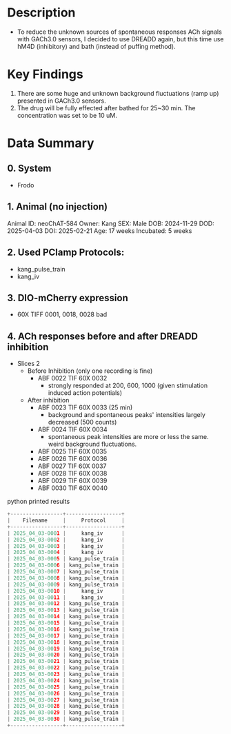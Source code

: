 # Description
- To reduce the unknown sources of spontaneous responses ACh signals with GACh3.0 sensors, I decided to use DREADD again, but this time use hM4D (inhibitory) and bath (instead of puffing method).
# Key Findings
1. There are some huge and unknown background fluctuations (ramp up) presented in GACh3.0 sensors. 
2. The drug will be fully effected after bathed for 25~30 min. The concentration was set to be 10 uM.
# Data Summary

## 0. System
- Frodo

## 1. Animal (no injection)
Animal ID: neoChAT-584
Owner: Kang
SEX: Male
DOB: 2024-11-29
DOD: 2025-04-03
DOI: 2025-02-21
Age: 17 weeks
Incubated: 5 weeks 

## 2. Used PClamp Protocols:
- kang_pulse_train
- kang_iv

## 3. DIO-mCherry expression
- 60X TIFF 0001, 0018, 0028 bad

## 4. ACh responses before and after DREADD inhibition
- Slices 2
	- Before Inhibition (only one recording is fine)
		- ABF 0022 TIF 60X 0032
			- strongly responded at 200, 600, 1000 (given stimulation induced action potentials)
	- After inhibition
		- ABF 0023 TIF 60X 0033 (25 min)
			- background and spontaneous peaks' intensities largely decreased (500 counts)
		- ABF 0024 TIF 60X 0034
			- spontaneous peak intensities are more or less the same. weird background fluctuations.
		- ABF 0025 TIF 60X 0035
		- ABF 0026 TIF 60X 0036
		- ABF 0027 TIF 60X 0037
		- ABF 0028 TIF 60X 0038
		- ABF 0029 TIF 60X 0039
		- ABF 0030 TIF 60X 0040




python printed results
```python
+-----------------+------------------+
|    Filename     |     Protocol     |
+-----------------+------------------+
| 2025_04_03-0001 |     kang_iv      |
| 2025_04_03-0002 |     kang_iv      |
| 2025_04_03-0003 |     kang_iv      |
| 2025_04_03-0004 |     kang_iv      |
| 2025_04_03-0005 | kang_pulse_train |
| 2025_04_03-0006 | kang_pulse_train |
| 2025_04_03-0007 | kang_pulse_train |
| 2025_04_03-0008 | kang_pulse_train |
| 2025_04_03-0009 | kang_pulse_train |
| 2025_04_03-0010 |     kang_iv      |
| 2025_04_03-0011 |     kang_iv      |
| 2025_04_03-0012 | kang_pulse_train |
| 2025_04_03-0013 | kang_pulse_train |
| 2025_04_03-0014 | kang_pulse_train |
| 2025_04_03-0015 | kang_pulse_train |
| 2025_04_03-0016 | kang_pulse_train |
| 2025_04_03-0017 | kang_pulse_train |
| 2025_04_03-0018 | kang_pulse_train |
| 2025_04_03-0019 | kang_pulse_train |
| 2025_04_03-0020 | kang_pulse_train |
| 2025_04_03-0021 | kang_pulse_train |
| 2025_04_03-0022 | kang_pulse_train |
| 2025_04_03-0023 | kang_pulse_train |
| 2025_04_03-0024 | kang_pulse_train |
| 2025_04_03-0025 | kang_pulse_train |
| 2025_04_03-0026 | kang_pulse_train |
| 2025_04_03-0027 | kang_pulse_train |
| 2025_04_03-0028 | kang_pulse_train |
| 2025_04_03-0029 | kang_pulse_train |
| 2025_04_03-0030 | kang_pulse_train |
+-----------------+------------------+
```
